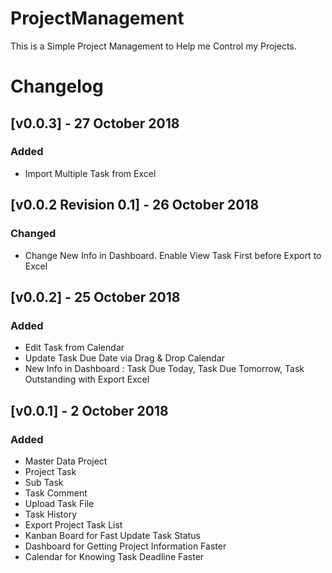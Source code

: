 # ProjectManagement
This is a Simple Project Management to Help me Control my Projects.

# Changelog

## [v0.0.3] - 27 October 2018
### Added
- Import Multiple Task from Excel

## [v0.0.2 Revision 0.1] - 26 October 2018
### Changed 
- Change New Info in Dashboard. Enable View Task First before Export to Excel

## [v0.0.2] - 25 October 2018
### Added
- Edit Task from Calendar
- Update Task Due Date via Drag & Drop Calendar
- New Info in Dashboard : Task Due Today, Task Due Tomorrow, Task Outstanding with Export Excel

## [v0.0.1] - 2 October 2018
### Added 
- Master Data Project
- Project Task
- Sub Task
- Task Comment
- Upload Task File
- Task History
- Export Project Task List
- Kanban Board for Fast Update Task Status
- Dashboard for Getting Project Information Faster
- Calendar for Knowing Task Deadline Faster